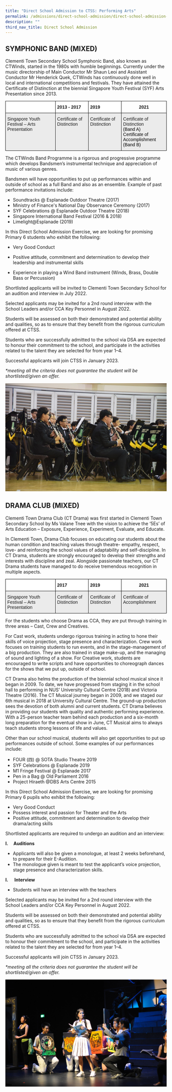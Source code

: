 ```yaml
---
title: "Direct School Admission to CTSS: Performing Arts"
permalink: /admissions/direct-school-admission/direct-school-admission-to-ctss-performing-arts
description: ""
third_nav_title: Direct School Admission
---
```

SYMPHONIC BAND (MIXED)
----------------------

Clementi Town Secondary School Symphonic Band, also known as CTWinds, started in the 1980s with humble beginnings. Currently under the music directorship of Main Conductor Mr Shaun Leoi and Assistant Conductor Mr Henderick Quek, CTWinds has continuously done well in local and international competitions and festivals. They have attained the Certificate of Distinction at the biennial Singapore Youth Festival (SYF) Arts Presentation since 2013.

<style type="text/css">
.tg  {border-collapse:collapse;border-spacing:0;}
.tg td{border-color:black;border-style:solid;border-width:1px;font-family:Arial, sans-serif;font-size:14px;
  overflow:hidden;padding:10px 5px;word-break:normal;}
.tg th{border-color:black;border-style:solid;border-width:1px;font-family:Arial, sans-serif;font-size:14px;
  font-weight:normal;overflow:hidden;padding:10px 5px;word-break:normal;}
.tg .tg-3icd{background-color:#EBEBEB;text-align:left;vertical-align:top}
.tg .tg-dgl5{background-color:#FFF;font-weight:bold;text-align:left;vertical-align:top}
.tg .tg-amwm{font-weight:bold;text-align:center;vertical-align:top}
</style>
<table class="tg">
<thead>
  <tr>
    <th class="tg-dgl5"></th>
    <th class="tg-dgl5">2013 - 2017</th>
    <th class="tg-dgl5">2019</th>
    <th class="tg-amwm">2021</th>
  </tr>
</thead>
<tbody>
  <tr>
    <td class="tg-3icd">Singapore Youth Festival – Arts Presentation</td>
    <td class="tg-3icd">Certificate of Distinction</td>
    <td class="tg-3icd">Certificate of Distinction</td>
    <td class="tg-3icd">Certificate of Distinction <br><span style="color:#000">(Band A)</span><br> <span style="color:#000">Certificate of Accomplishment </span><br><span style="color:#000">(Band B)</span></td>
  </tr>
</tbody>
</table>

The CTWinds Band Programme is a rigorous and progressive programme which develops Bandsmen’s instrumental technique and appreciation of music of various genres.

  

Bandsmen will have opportunities to put up performances within and outside of school as a full Band and also as an ensemble. Example of past performance invitations include: 

*   Soundtracks @ Esplanade Outdoor Theatre (2017)
*   Ministry of Finance's National Day Observance Ceremony (2017)
*   SYF Celebrations @ Esplanade Outdoor Theatre (2018) 
*   Singapore International Band Festival (2016 & 2018)
*   Limelight@Esplanade (2019)

In this Direct School Admission Exercise, we are looking for promising Primary 6 students who exhibit the following:    

*   Very Good Conduct
*   Positive attitude, commitment and determination to develop their leadership and instrumental skills  
    
*   Experience in playing a Wind Band instrument (Winds, Brass, Double Bass or Percussion)

Shortlisted applicants will be invited to Clementi Town Secondary School for an audition and interview in July 2022.

Selected applicants may be invited for a 2nd round interview with the School Leaders and/or CCA Key Personnel in August 2022.

Students will be assessed on both their demonstrated and potential ability and qualities, so as to ensure that they benefit from the rigorous curriculum offered at CTSS.

Students who are successfully admitted to the school via DSA are expected to honour their commitment to the school, and participate in the activities related to the talent they are selected for from year 1–4.  

  

Successful applicants will join CTSS in January 2023.  

_\*meeting all the criteria does not guarantee the student will be shortlisted/given an offer._

![band](/images/BAND.jpeg)

DRAMA CLUB (MIXED)
------------------

  

Clementi Town Drama Club (CT Drama) was first started in Clementi Town Secondary School by Ms Valane Tnee with the vision to achieve the ‘5Es’ of Arts Education – Exposure, Experience, Experiment, Evaluate, and Educate.

In Clementi Town, Drama Club focuses on educating our students about the human condition and teaching values through theatre- empathy, respect, love- and reinforcing the school values of adaptability and self-discipline. In CT Drama, students are strongly encouraged to develop their strengths and interests with discipline and zeal. Alongside passionate teachers, our CT Drama students have managed to do receive tremendous recognition in multiple aspects.

<style type="text/css">
.tg  {border-collapse:collapse;border-spacing:0;}
.tg td{border-color:black;border-style:solid;border-width:1px;font-family:Arial, sans-serif;font-size:14px;
  overflow:hidden;padding:10px 5px;word-break:normal;}
.tg th{border-color:black;border-style:solid;border-width:1px;font-family:Arial, sans-serif;font-size:14px;
  font-weight:normal;overflow:hidden;padding:10px 5px;word-break:normal;}
.tg .tg-3icd{background-color:#EBEBEB;text-align:left;vertical-align:top}
.tg .tg-dgl5{background-color:#FFF;font-weight:bold;text-align:left;vertical-align:top}
.tg .tg-amwm{font-weight:bold;text-align:center;vertical-align:top}
</style>
<table class="tg">
<thead>
  <tr>
    <th class="tg-dgl5"></th>
    <th class="tg-dgl5">2017</th>
    <th class="tg-dgl5">2019</th>
    <th class="tg-amwm">2021</th>
  </tr>
</thead>
<tbody>
  <tr>
    <td class="tg-3icd">Singapore Youth Festival – Arts Presentation</td>
    <td class="tg-3icd">Certificate of Distinction</td>
    <td class="tg-3icd">Certificate of Distinction</td>
    <td class="tg-3icd">Certificate of Accomplishment</td>
  </tr>
</tbody>
</table>

For the students who choose Drama as CCA, they are put through training in three areas – Cast, Crew and Creatives.

For Cast work, students undergo rigorous training in acting to hone their skills of voice projection, stage presence and characterization. Crew work focuses on training students to run events, and in the stage-management of a big production. They are also trained in stage make-up, and the managing of sound and lighting of a show. For Creative work, students are encouraged to write scripts and have opportunities to choreograph dances for the shows that we put up, outside of school.

CT Drama also helms the production of the biennial school musical since it began in 2009. To date, we have progressed from staging it in the school hall to performing in NUS’ University Cultural Centre (2018) and Victoria Theatre (2016). The CT Musical journey began in 2009, and we staged our 6th musical in 2018 at University Cultural Centre. The ground-up production sees the devotion of both alumni and current students. CT Drama believes in providing our students with quality and authentic performing experience. With a 25-person teacher team behind each production and a six-month long preparation for the eventual show in June, CT Musical aims to always teach students strong lessons of life and values.

Other than our school musical, students will also get opportunities to put up performances outside of school. Some examples of our performances include:

*   FOUR (四) @ SOTA Studio Theatre 2019
*   SYF Celebrations @ Esplanade 2019
*   M1 Fringe Festival @ Esplanade 2017
*   Pen in a Bag @ Old Parliament 2016
*   Project Hiraeth @DBS Arts Centre 2015

In this Direct School Admission Exercise, we are looking for promising Primary 6 pupils who exhibit the following:   

*   Very Good Conduct
*   Possess interest and passion for Theater and the Arts
*   Positive attitude, commitment and determination to develop their drama/acting skills  
    

  

Shortlisted applicants are required to undergo an audition and an interview:

**I.     Auditions** 

*   Applicants will also be given a monologue, at least 2 weeks beforehand, to prepare for their E-Audition.
*   The monologue given is meant to test the applicant’s voice projection, stage presence and characterization skills. 

**I.**     **Interview**

*   Students will have an interview with the teachers

Selected applicants may be invited for a 2nd round interview with the School Leaders and/or CCA Key Personnel in August 2022.

Students will be assessed on both their demonstrated and potential ability and qualities, so as to ensure that they benefit from the rigorous curriculum offered at CTSS.

Students who are successfully admitted to the school via DSA are expected to honour their commitment to the school, and participate in the activities related to the talent they are selected for from year 1–4.  

Successful applicants will join CTSS in January 2023.

_\*meeting all the criteria does not guarantee the student will be shortlisted/given an offer._

![drama club](/images/drama.jpeg)